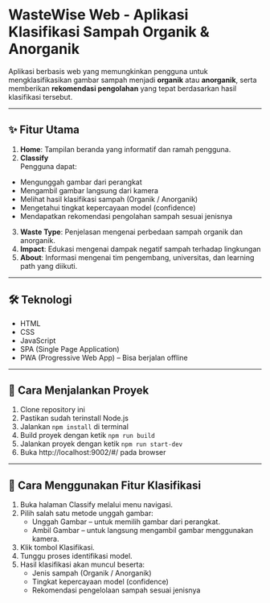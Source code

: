 # WasteWise Web - Aplikasi Klasifikasi Sampah Organik & Anorganik

Aplikasi berbasis web yang memungkinkan pengguna untuk mengklasifikasikan gambar sampah menjadi **organik** atau **anorganik**, serta memberikan **rekomendasi pengolahan** yang tepat berdasarkan hasil klasifikasi tersebut.

---
## ✨ Fitur Utama

1. **Home**: Tampilan beranda yang informatif dan ramah pengguna.
2. **Classify**  
Pengguna dapat:
  - Mengunggah gambar dari perangkat
  - Mengambil gambar langsung dari kamera
  - Melihat hasil klasifikasi sampah (Organik / Anorganik)
  - Mengetahui tingkat kepercayaan model (confidence)
  - Mendapatkan rekomendasi pengolahan sampah sesuai jenisnya

3. **Waste Type**: Penjelasan mengenai perbedaan sampah organik dan anorganik.
4. **Impact**: Edukasi mengenai dampak negatif sampah terhadap lingkungan
5. **About**: Informasi mengenai tim pengembang, universitas, dan learning path yang diikuti.

---
## 🛠️ Teknologi

- HTML
- CSS
- JavaScript 
- SPA (Single Page Application)
- PWA (Progressive Web App) – Bisa berjalan offline

---
## 🚀 Cara Menjalankan Proyek 
1. Clone repository ini
2. Pastikan sudah terinstall Node.js
3. Jalankan `npm install` di terminal
4. Build proyek dengan ketik `npm run build`
5. Jalankan proyek dengan ketik `npm run start-dev`
6. Buka http://localhost:9002/#/ pada browser

---
## 🧪 Cara Menggunakan Fitur Klasifikasi
1. Buka halaman Classify melalui menu navigasi.
2. Pilih salah satu metode unggah gambar:
   - Unggah Gambar – untuk memilih gambar dari perangkat.
   - Ambil Gambar – untuk langsung mengambil gambar menggunakan kamera.
4. Klik tombol Klasifikasi.
5. Tunggu proses identifikasi model.
6. Hasil klasifikasi akan muncul beserta:
   - Jenis sampah (Organik / Anorganik)
   - Tingkat kepercayaan model (confidence)
   - Rekomendasi pengelolaan sampah sesuai jenisnya


